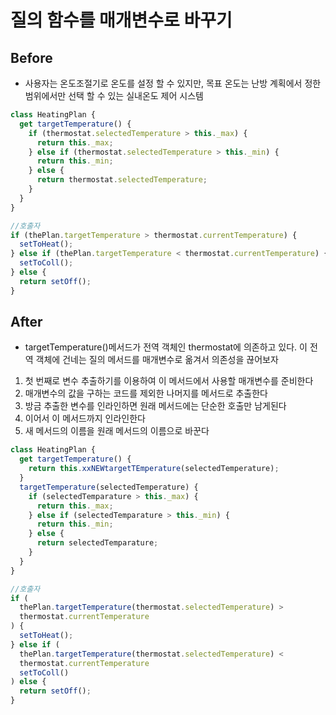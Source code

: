 # 질의 함수를 매개변수로 바꾸기

## Before

- 사용자는 온도조절기로 온도를 설정 할 수 있지만, 목표 온도는 난방 계획에서 정한 범위에서만 선택 할 수 있는 실내온도 제어 시스템

```javascript
class HeatingPlan {
  get targetTemperature() {
    if (thermostat.selectedTemperature > this._max) {
      return this._max;
    } else if (thermostat.selectedTemperature > this._min) {
      return this._min;
    } else {
      return thermostat.selectedTemperature;
    }
  }
}

//호출자
if (thePlan.targetTemperature > thermostat.currentTemperature) {
  setToHeat();
} else if (thePlan.targetTemperature < thermostat.currentTemperature) {
  setToColl();
} else {
  return setOff();
}
```

## After

- targetTemperature()메서드가 전역 객체인 thermostat에 의존하고 있다. 이 전역 객체에 건네는 질의 메서드를 매개변수로 옮겨서 의존성을 끊어보자

1. 첫 번째로 변수 추출하기를 이용하여 이 메서드에서 사용할 매개변수를 준비한다
2. 매개변수의 값을 구하는 코드를 제외한 나머지를 메서드로 추출한다
3. 방금 추출한 변수를 인라인하면 원래 메서드에는 단순한 호출만 남게된다
4. 이어서 이 메서드까지 인라인한다
5. 새 메서드의 이름을 원래 메서드의 이름으로 바꾼다

```javascript
class HeatingPlan {
  get targetTemperature() {
    return this.xxNEWtargetTEmperature(selectedTemperature);
  }
  targetTemperature(selectedTemperature) {
    if (selectedTemparature > this._max) {
      return this._max;
    } else if (selectedTemparature > this._min) {
      return this._min;
    } else {
      return selectedTemparature;
    }
  }
}

//호출자
if (
  thePlan.targetTemperature(thermostat.selectedTemperature) >
  thermostat.currentTemperature
) {
  setToHeat();
} else if (
  thePlan.targetTemperature(thermostat.selectedTemperature) <
  thermostat.currentTemperature
  setToColl()
) else {
  return setOff();
}
```
